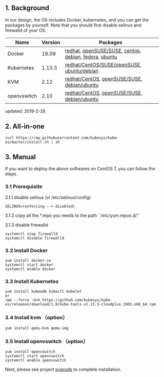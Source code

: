 ## 1. Background

In our design, the OS includes Docker, kubernetes, and you can get the packages by yourself.
Note that you should first disable selinux and firewalld of your OS.

| Name       | Version |  Packages  |   
| ------     | ------  | ------ |
| Docker     | 18.09   | [redhat](https://docs.docker.com/install/linux/docker-ee/rhel/), [openSUSE/SUSE](https://docs.docker.com/install/linux/docker-ee/suse/), [centos](https://docs.docker.com/install/linux/docker-ce/centos/), [debian](https://docs.docker.com/install/linux/docker-ce/debian/), [fedora](https://docs.docker.com/install/linux/docker-ce/fedora/), [ubuntu](https://docs.docker.com/install/linux/docker-ce/ubuntu/) |
| Kubernetes | 1.13.3  | [redhat/CentOS/SUSE/openSUSE](https://github.com/kubesys/kube-os/releases/download/1.0/kube-tools-v1.13.3-cloudplus.1903.x86_64.rpm), [ubuntu/debian](https://github.com/kubesys/kube-os/releases/download/1.0/kube-tools-v1.13.3-cloudplus.1903.amd64.deb) |
| KVM        | 2.12   | [redhat/CentOS](https://docs.openstack.org/install-guide/environment-packages-rdo.html), [openSUSE/SUSE](https://docs.openstack.org/install-guide/environment-packages-obs.html), [debian/ubuntu](https://docs.openstack.org/install-guide/environment-packages-ubuntu.html) |
| openvswitch| 2.10   | [redhat/CentOS](http://docs.openvswitch.org/en/latest/intro/install/distributions/#red-hat), [openSUSE/SUSE](http://docs.openvswitch.org/en/latest/intro/install/distributions/#opensuse), [debian/ubuntu](http://docs.openvswitch.org/en/latest/intro/install/distributions/#debian) |

updated: 2019-2-28

## 2. All-in-one

```
curl https://raw.githubusercontent.com/kubesys/kube-os/master/install.sh | sh
```

## 3. Manual

If you want to deploy the above softwares on CentOS 7, you can follow the steps.

### 3.1 Prerequisite


3.1.1 disable selinux (vi /etc/selinux/config)

```
SELINUX=(enforcing --> disabled)
```

3.1.2 copy all the *.repo you needs to the path ``/etc/yum.repos.d/''

3.1.3 disable firewalld
```
systemctl stop firewalld
systemctl disable firewalld
```

### 3.2 Install Docker

```
yum install docker-ce
systemctl start docker 
systemctl enable docker
```

### 3.3 Install Kubernetes

```
yum install kubeadm kubectl kubelet  
or 
rpm --force -Uvh https://github.com/kubesys/kube-os/releases/download/1.0/kube-tools-v1.13.3-cloudplus.1903.x86_64.rpm
```

### 3.4 Install kvm （option）

```
yum install qemu-kvm qemu-img
```

### 3.5 Install openvswitch （option）

```
yum install openvswitch
systemctl start openvswitch 
systemctl enable openvswitch
```

Next, please see project [syspods](https://github.com/kubesys/kube-syspods) to complete installation.
